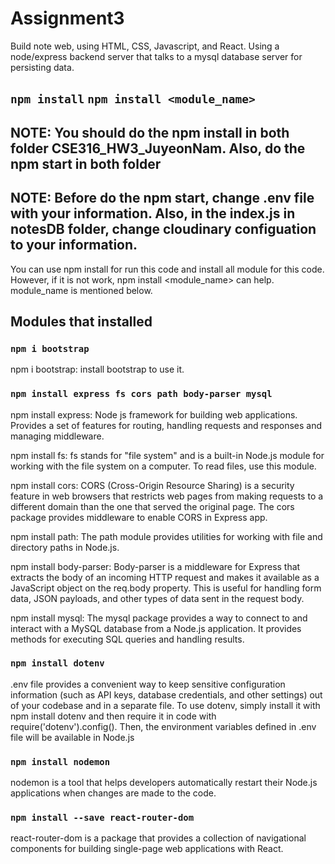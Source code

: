 # Assignment3

Build note web, using HTML, CSS, Javascript, and React. Using a node/express backend server that talks to a mysql database server for persisting data.

## `npm install` `npm install <module_name>`

## NOTE: You should do the npm install in both folder CSE316_HW3_JuyeonNam. Also, do the npm start in both folder

## NOTE: Before do the npm start, change .env file with your information. Also, in the index.js in notesDB folder, change cloudinary configuation to your information.

You can use npm install for run this code and install all module for this code. However, if it is not work, npm install <module_name> can help. module_name is mentioned below.

## Modules that installed

### `npm i bootstrap`

npm i bootstrap: install bootstrap to use it.

### `npm install express fs cors path body-parser mysql`

npm install express: Node js framework for building web applications. Provides a set of features for routing, handling requests and responses and managing middleware.

npm install fs: fs stands for "file system" and is a built-in Node.js module for working with the file system on a computer. To read files, use this module.

npm install cors: CORS (Cross-Origin Resource Sharing) is a security feature in web browsers that restricts web pages from making requests to a different domain than the one that served the original page. The cors package provides middleware to enable CORS in Express app.

npm install path: The path module provides utilities for working with file and directory paths in Node.js.

npm install body-parser: Body-parser is a middleware for Express that extracts the body of an incoming HTTP request and makes it available as a JavaScript object on the req.body property. This is useful for handling form data, JSON payloads, and other types of data sent in the request body.

npm install mysql: The mysql package provides a way to connect to and interact with a MySQL database from a Node.js application. It provides methods for executing SQL queries and handling results.

### `npm install dotenv`

.env file provides a convenient way to keep sensitive configuration information (such as API keys, database credentials, and other settings) out of your codebase and in a separate file.
To use dotenv, simply install it with npm install dotenv and then require it in code with require('dotenv').config(). Then, the environment variables defined in .env file will be available in Node.js

### `npm install nodemon`

nodemon is a tool that helps developers automatically restart their Node.js applications when changes are made to the code.

### `npm install --save react-router-dom`

react-router-dom is a package that provides a collection of navigational components for building single-page web applications with React.
